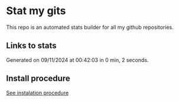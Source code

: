 # Stat my gits

This repo is an automated stats builder for all my github repositories.

## Links to stats


Generated on 09/11/2024 at 00:42:03 in 0 min, 2 seconds.

## Install procedure

[See instalation procedure](./src/install.md)
